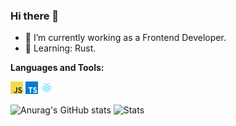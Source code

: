 ### Hi there 👋

- 🔭 I’m currently working as a Frontend Developer.
- 🌱 Learning: Rust.  


**Languages and Tools:**  

<code><img height="20" src="https://raw.githubusercontent.com/github/explore/80688e429a7d4ef2fca1e82350fe8e3517d3494d/topics/javascript/javascript.png"></code>
<code><img height="20" src="https://raw.githubusercontent.com/github/explore/80688e429a7d4ef2fca1e82350fe8e3517d3494d/topics/typescript/typescript.png"></code>
<code><img height="20" src="https://raw.githubusercontent.com/github/explore/80688e429a7d4ef2fca1e82350fe8e3517d3494d/topics/react/react.png"></code>

![Anurag's GitHub stats](https://github-readme-stats.vercel.app/api?username=Colin3191&show_icons=true)
![Stats](https://github-readme-stats.vercel.app/api?username=Colin3191&show_icons=true&theme=radical)
